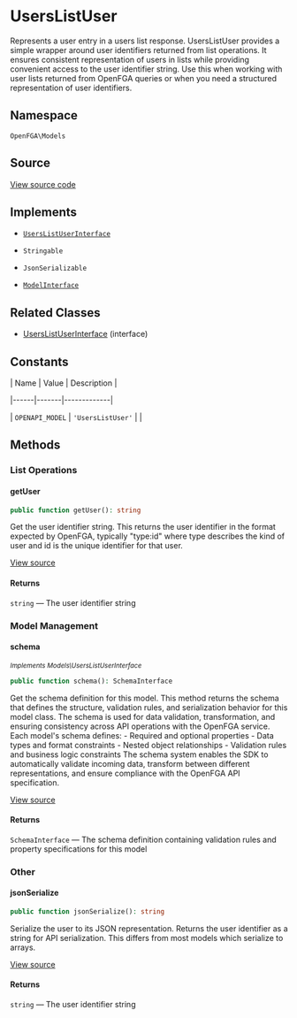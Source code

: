 # UsersListUser

Represents a user entry in a users list response. UsersListUser provides a simple wrapper around user identifiers returned from list operations. It ensures consistent representation of users in lists while providing convenient access to the user identifier string. Use this when working with user lists returned from OpenFGA queries or when you need a structured representation of user identifiers.

## Namespace

`OpenFGA\Models`

## Source

[View source code](https://github.com/evansims/openfga-php/blob/main/src/Models/UsersListUser.php)

## Implements

* [`UsersListUserInterface`](UsersListUserInterface.md)

* `Stringable`

* `JsonSerializable`

* [`ModelInterface`](ModelInterface.md)

## Related Classes

* [UsersListUserInterface](Models/UsersListUserInterface.md) (interface)

## Constants

| Name | Value | Description |

|------|-------|-------------|

| `OPENAPI_MODEL` | `'UsersListUser'` |  |

## Methods

### List Operations

#### getUser

```php
public function getUser(): string

```

Get the user identifier string. This returns the user identifier in the format expected by OpenFGA, typically &quot;type:id&quot; where type describes the kind of user and id is the unique identifier for that user.

[View source](https://github.com/evansims/openfga-php/blob/main/src/Models/UsersListUser.php#L65)

#### Returns

`string` — The user identifier string

### Model Management

#### schema

*<small>Implements Models\UsersListUserInterface</small>*

```php
public function schema(): SchemaInterface

```

Get the schema definition for this model. This method returns the schema that defines the structure, validation rules, and serialization behavior for this model class. The schema is used for data validation, transformation, and ensuring consistency across API operations with the OpenFGA service. Each model&#039;s schema defines: - Required and optional properties - Data types and format constraints - Nested object relationships - Validation rules and business logic constraints The schema system enables the SDK to automatically validate incoming data, transform between different representations, and ensure compliance with the OpenFGA API specification.

[View source](https://github.com/evansims/openfga-php/blob/main/src/Models/ModelInterface.php#L52)

#### Returns

`SchemaInterface` — The schema definition containing validation rules and property specifications for this model

### Other

#### jsonSerialize

```php
public function jsonSerialize(): string

```

Serialize the user to its JSON representation. Returns the user identifier as a string for API serialization. This differs from most models which serialize to arrays.

[View source](https://github.com/evansims/openfga-php/blob/main/src/Models/UsersListUser.php#L74)

#### Returns

`string` — The user identifier string
